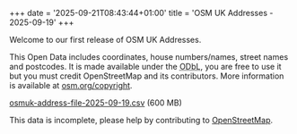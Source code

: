 +++
date = '2025-09-21T08:43:44+01:00'
title = 'OSM UK Addresses - 2025-09-19'
+++

Welcome to our first release of OSM UK Addresses.

This Open Data includes coordinates, house numbers/names, street names and postcodes.
It is made available under the <abbr title="Open Data Database License">ODbL</abbr>, you are free to use it but you must credit OpenStreetMap and its contributors.
More information is available at [osm.org/copyright](https://www.openstreetmap.org/copyright).

<a href="https://527934c826e52ca1.nbg1.your-objectstorage.com/osmuk-address-file-2025-09-19.csv.zip">osmuk-address-file-2025-09-19.csv</a> (600 MB)

This data is incomplete, please help by contributing to [OpenStreetMap](https://www.openstreetmap.org/#map=6/53.24/-1.76).


